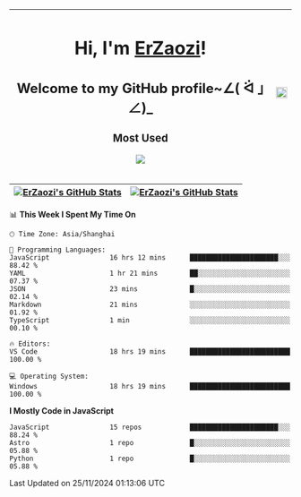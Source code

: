 |<h1>Hi, I'm <a href="https://github.com/erzaozi">ErZaozi</a>! </h1><h2>Welcome to my GitHub profile~∠( ᐛ 」∠)_</h2><p><h3>Most Used</h3><img src="https://skillicons.dev/icons?i=github,vscode,visualstudio,ubuntu,postman,pycharm,webstorm,git,docker"></p>|<img decoding="async" align=center src="https://cdn.jsdelivr.net/gh/erzaozi/erzaozi/image.gif" width="100%">|
| ----- | ----- |

| <a href="https://github.com/erzaozi"><img align="center" src="https://github-readme-stats.vercel.app/api/top-langs/?username=erzaozi&title_color=44cef6&text_color=4b5cc4&icon_color=2bbc8a&bg_color=white&langs_count=4&hide_border=true" alt="ErZaozi's GitHub Stats" /></a> | <a href="https://github.com/erzaozi"><img align="center" src="https://github-readme-stats.vercel.app/api?username=erzaozi&show_icons=true&line_height=27&count_private=true&title_color=44cef6&text_color=4b5cc4&icon_color=2bbc8a&bg_color=white&hide_border=true" alt="ErZaozi's GitHub Stats" /></a> |
| ----- | ----- |
<!--START_SECTION:waka-->
📊 **This Week I Spent My Time On** 

```text
🕑︎ Time Zone: Asia/Shanghai

💬 Programming Languages: 
JavaScript               16 hrs 12 mins      ██████████████████████░░░   88.42 % 
YAML                     1 hr 21 mins        ██░░░░░░░░░░░░░░░░░░░░░░░   07.37 % 
JSON                     23 mins             █░░░░░░░░░░░░░░░░░░░░░░░░   02.14 % 
Markdown                 21 mins             ░░░░░░░░░░░░░░░░░░░░░░░░░   01.92 % 
TypeScript               1 min               ░░░░░░░░░░░░░░░░░░░░░░░░░   00.10 % 

🔥 Editors: 
VS Code                  18 hrs 19 mins      █████████████████████████   100.00 % 

💻 Operating System: 
Windows                  18 hrs 19 mins      █████████████████████████   100.00 % 
```

**I Mostly Code in JavaScript** 

```text
JavaScript               15 repos            ██████████████████████░░░   88.24 % 
Astro                    1 repo              █░░░░░░░░░░░░░░░░░░░░░░░░   05.88 % 
Python                   1 repo              █░░░░░░░░░░░░░░░░░░░░░░░░   05.88 % 
```




 Last Updated on 25/11/2024 01:13:06 UTC
<!--END_SECTION:waka-->
